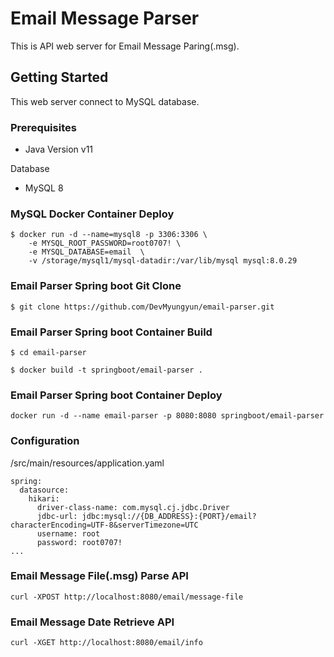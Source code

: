 # Email Message Parser

This is API web server for Email Message Paring(.msg).

## Getting Started

This web server connect to MySQL database.

### Prerequisites
* Java Version v11

Database
* MySQL 8

### MySQL Docker Container Deploy

```
$ docker run -d --name=mysql8 -p 3306:3306 \
	-e MYSQL_ROOT_PASSWORD=root0707! \
	-e MYSQL_DATABASE=email  \
	-v /storage/mysql1/mysql-datadir:/var/lib/mysql mysql:8.0.29
```

### Email Parser Spring boot Git Clone

```
$ git clone https://github.com/DevMyungyun/email-parser.git
```

### Email Parser Spring boot Container Build
```
$ cd email-parser

$ docker build -t springboot/email-parser .
```

### Email Parser Spring boot Container Deploy
```
docker run -d --name email-parser -p 8080:8080 springboot/email-parser
```
### Configuration
/src/main/resources/application.yaml
```
spring:
  datasource:
    hikari:
      driver-class-name: com.mysql.cj.jdbc.Driver
      jdbc-url: jdbc:mysql://{DB_ADDRESS}:{PORT}/email?characterEncoding=UTF-8&serverTimezone=UTC
      username: root
      password: root0707!
...
```

### Email Message File(.msg) Parse API
```
curl -XPOST http://localhost:8080/email/message-file
```

### Email Message Date Retrieve API
```
curl -XGET http://localhost:8080/email/info
```